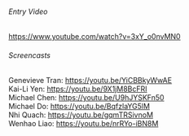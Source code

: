 ###### Entry Video  
https://www.youtube.com/watch?v=3xY_o0nvMN0  
###### Screencasts
  Genevieve Tran: https://youtu.be/YiCBBkyWwAE  
  Kai-Li Yen: https://youtu.be/9X1jM8BcFRI  
  Michael Chen: https://youtu.be/U9hJYSKFn50  
  Michael Do: https://youtu.be/BqfzlaYG5lM  
  Nhi Quach: https://youtu.be/gqmTRSivnoM  
  Wenhao Liao: https://youtu.be/nrRYo-iBN8M   
